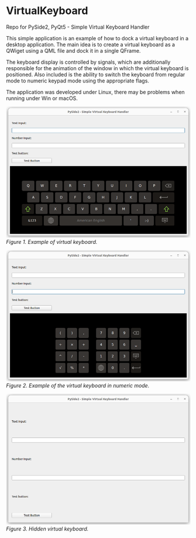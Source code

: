 # VirtualKeyboard
Repo for PySide2, PyQt5 - Simple Virtual Keyboard Handler

This simple application is an example of how to dock a virtual keyboard in a desktop application. The main idea is to create a virtual keyboard as a QWiget using a QML file and dock it in a single QFrame.

The keyboard display is controlled by signals, which are additionally responsible for the animation of the window in which the virtual keyboard is positioned. Also included is the ability to switch the keyboard from regular mode to numeric keypad mode using the appropriate flags.

The application was developed under Linux, there may be problems when running under Win or macOS.

![fig1](images/fig_1.png)
*Figure 1. Example of virtual keyboard.*


![fig2](images/fig_2.png)
*Figure 2. Example of the virtual keyboard in numeric mode.*




![fig3](images/fig_3.png)
*Figure 3. Hidden virtual keyboard.*


